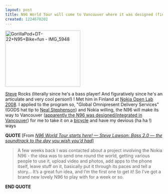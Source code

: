 ```yaml
---
layout: post
title: N96 World Tour will come to Vancouver where it was designed (fingers crossed!)
created: 1224670202
---
```

<a href="http://www.flickr.com/photos/roland/2234436206/" title="GorillaPod+DT-22+N95+Bike=fun - IMG_5948 by roland, on Flickr"><img src="http://farm3.static.flickr.com/2002/2234436206_99921b6403_m.jpg" alt="GorillaPod+DT-22+N95+Bike=fun - IMG_5948" width="240" height="180" /></a>
<p>
<a href="http://www.stevelawson.net/wordpress/">Steve</a> Rocks (literally since he's a bass player! And figuratively since he's an articulate and very cool person!) ! Met him in Finland at <a href="http://womhelsinki08.pbwiki.com/FrontPage">Nokia Open Lab 2008</a>. I applied to the program so, &quot;Global Omnipresent Delivery Services&quot; (GODS hat tip to <a href="http://www.nealstephenson.com/">Neal Stephenson</a>) and Nokia willing, the N96 will make its way to Vancouver (<a href="http://twitter.com/igorskee/statuses/825635928">apparently the N96 was designed/integrated in Vancouver</a>) for me to take it on a <a href="http://flickr.com/search/?q=cameraphone+bicycle&amp;m=tags&amp;w=35034347371%40N01&amp;s=int">bicycle</a> and have my devious (ha ha !) ways
</p>
<p>
<strong>QUOTE</strong> [From <a href="http://www.stevelawson.net/wordpress/2008/10/n96-world-tour-starts-here/#comment-2322"><cite>N96 World Tour starts here! — Steve Lawson: Bass 2.0 — the soundtrack to the day you wish you’d had</cite></a>]
</p>
<blockquote>
	<p>
	A few weeks back I was contacted about a project involving the Nokia N96 - the idea was to send one round the world, getting various people to use it, upload video and photos, add apps to the phone itself, leave stuff on it, basically put it through its paces and tell a story… It’s a great fun idea, and I’m the first one to get it! So I’ve got a brand new lovely N96 to play with for a week or so.
	</p>
</blockquote>
<p>
<strong>END QUOTE</strong>
</p>
